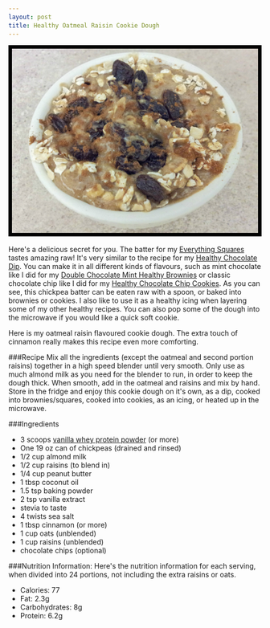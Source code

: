 ```yaml
---
layout: post
title: Healthy Oatmeal Raisin Cookie Dough
---
```


![Healthy Oatmeal Raisin Cookie Dough](/images/healthy_oatmeal_raisin_cookie_dough.jpg)

Here's a delicious secret for you. The batter for my [Everything Squares](http://teri-lynn.ca/2014/05/18/everything-squares/) tastes amazing raw! It's very similar to the recipe for my [Healthy Chocolate Dip](http://teri-lynn.ca/2013/10/19/healthy-chocolate-dip/). You can make it in all different kinds of flavours, such as mint chocolate like I did for my [Double Chocolate Mint Healthy Brownies](http://teri-lynn.ca/2014/08/24/double-chocolate-mint-healthy-brownies/) or classic chocolate chip like I did for my [Healthy Chocolate Chip Cookies](http://teri-lynn.ca/2013/11/09/healthy-chocolate-chip-cookies/). As you can see, this chickpea batter can be eaten raw with a spoon, or baked into brownies or cookies. I also like to use it as a healthy icing when layering some of my other healthy recipes. You can also pop some of the dough into the microwave if you would like a quick soft cookie. 

Here is my oatmeal raisin flavoured cookie dough. The extra touch of cinnamon really makes this recipe even more comforting. 

###Recipe
Mix all the ingredients (except the oatmeal and second portion raisins) together in a high speed blender until very smooth. Only use as much almond milk as you need for the blender to run, in order to keep the dough thick. When smooth, add in the oatmeal and raisins and mix by hand. Store in the fridge and enjoy this cookie dough on it's own, as a dip, cooked into brownies/squares, cooked into cookies, as an icing, or heated up in the microwave.  

###Ingredients  
- 3 scoops [vanilla whey protein powder](http://halfwhey.com/) (or more)
- One 19 oz can of chickpeas (drained and rinsed)
- 1/2 cup almond milk
- 1/2 cup raisins (to blend in)
- 1/4 cup peanut butter
- 1 tbsp coconut oil 
- 1.5 tsp baking powder
- 2 tsp vanilla extract
- stevia to taste 
- 4 twists sea salt
- 1 tbsp cinnamon (or more)
- 1 cup oats (unblended)
- 1 cup raisins (unblended)
- chocolate chips (optional)


###Nutrition Information:
Here's the nutrition information for each serving, when divided into 24 portions, not including the extra raisins or oats. 

- Calories: 77
- Fat: 2.3g
- Carbohydrates: 8g
- Protein: 6.2g 




  
